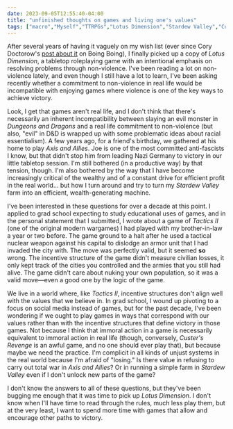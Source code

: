 ```yaml
---
date: 2023-09-05T12:55:40-04:00
title: "unfinished thoughts on games and living one's values"
tags: ["macro","Myself","TTRPGs","Lotus Dimension","Stardew Valley","Cory Doctorow","non-violence","Axis and Allies","Stardew Valley","values","Dungeons and Dragons"]
---
```

After several years of having it vaguely on my wish list (ever since Cory Doctorow's [post about it](https://boingboing.net/2016/09/13/kickstarting-locus-dimension.html) on Boing Boing), I finally picked up a copy of *Lotus Dimension*, a tabletop roleplaying game with an intentional emphasis on resolving problems through non-violence. I've been reading a lot on non-violence lately, and even though I still have a lot to learn, I've been asking recently whether a commitment to non-violence in real life would be incompatible with enjoying games where violence is one of the key ways to achieve victory.

Look, I get that games aren't real life, and I don't think that there's necessarily an inherent incompatibility between slaying an evil monster in *Dungeons and Dragons* and a real life commitment to non-violence (but also, "evil" in D&D is wrapped up with some problematic ideas about racial essentialism). A few years ago, for a friend's birthday, we gathered at his home to play *Axis and Allies*. Joe is one of the most committed anti-fascists I know, but that didn't stop him from leading Nazi Germany to victory in our little tabletop session. I'm still bothered (in a productive way) by that tension, though. I'm also bothered by the way that I have become increasingly critical of the wealthy and of a constant drive for efficient profit in the real world... but how I turn around and try to turn my *Stardew Valley* farm into an efficient, wealth-generating machine. 

I've been interested in these questions for over a decade at this point. I applied to grad school expecting to study educational uses of games, and in the personal statement that I submitted, I wrote about a game of *Tactics II* (one of the original modern wargames) I had played with my brother-in-law a year or two before. The game ground to a halt after he used a tactical nuclear weapon against his capital to dislodge an armor unit that I had invaded the city with. The move was perfectly valid, but it seemed **so** wrong. The incentive structure of the game didn't measure civilian losses, it only kept track of the cities you controlled and the armies that you still had alive. The game didn't care about nuking your own population, so it was a valid move—even a good one by the logic of the game.

We live in a world where, like *Tactics II*, incentive structures don't align well with the values that we believe in. In grad school, I wound up pivoting to a focus on social media instead of games, but for the past decade, I've been wondering if we ought to play games in ways that correspond with our values rather than with the incentive structures that define victory in those games. Not because I think that immoral action in a game is necessarily equivalent to immoral action in real life (though, conversely, *Custer's Revenge* is an awful game, and no one should ever play that), but because maybe we need the practice. I'm complicit in all kinds of unjust systems in the real world because I'm afraid of "losing." Is there value in refusing to carry out total war in *Axis and Allies*? Or in running a simple farm in *Stardew Valley* even if I don't unlock new parts of the game? 

I don't know the answers to all of these questions, but they've been bugging me enough that it was time to pick up *Lotus Dimension*. I don't know when I'll have time to read through the rules, much less play them, but at the very least, I want to spend more time with games that allow and encourage other paths to victory.